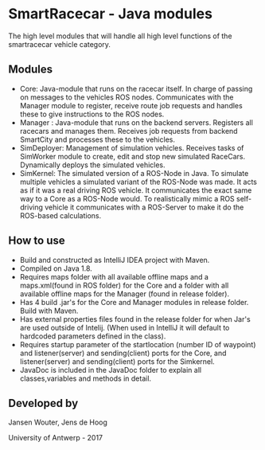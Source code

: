 SmartRacecar - Java modules
================
The high level modules that will handle all high level functions of the smartracecar vehicle category.

## Modules
 - Core: Java-module that runs on the racecar itself. In charge of passing on messages to the vehicles ROS nodes. Communicates with the Manager module to register, receive route job requests and handles these to give instructions to the ROS nodes.
 - Manager : Java-module that runs on the backend servers. Registers all racecars and manages them. Receives job requests from backend SmartCity and processes these to the vehicles. 
 - SimDeployer: Management of simulation vehicles. Receives tasks of SimWorker module to create, edit and stop new simulated RaceCars. Dynamically deploys the simulated vehicles.
 - SimKernel: The simulated version of a ROS-Node in Java. To simulate multiple vehicles a simulated variant of the ROS-Node was made. It acts as if it was a real driving ROS vehicle. It communicates the exact same way to a Core as a ROS-Node would. To realistically mimic a ROS self-driving vehicle it communicates with a ROS-Server to make it do the ROS-based calculations. 

## How to use
 - Build and constructed as IntelliJ IDEA project with Maven.
 - Compiled on Java 1.8.
 - Requires maps folder with all available offline maps and a maps.xml(found in ROS folder) for the Core and a folder with all available offline maps for the Manager (found in release folder).
 - Has 4 build .jar's for the Core and Manager modules in release folder. Build with Maven. 
 - Has external properties files found in the release folder for when Jar's are used outside of Intelij. (When used in IntelliJ it will default to hardcoded parameters defined in the class).
 - Requires startup parameter of the startlocation (number ID of waypoint) and listener(server) and sending(client) ports for the Core, and listener(server) and sending(client) ports for the Simkernel.
 - JavaDoc is included in the JavaDoc folder to explain all classes,variables and methods in detail.
 
## Developed by

Jansen Wouter,
Jens de Hoog

University of Antwerp - 2017
